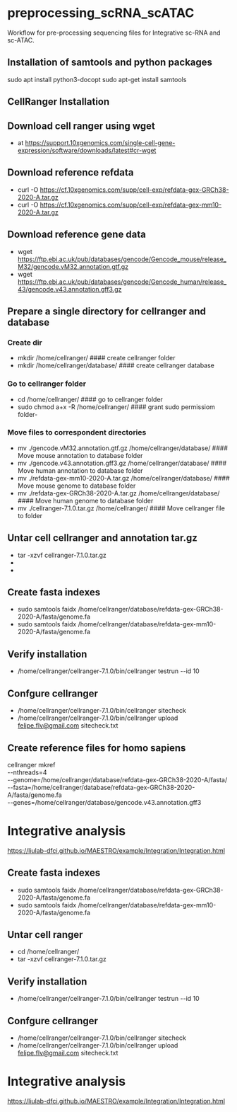 # preprocessing_scRNA_scATAC
Workflow for pre-processing sequencing files for Integrative sc-RNA and sc-ATAC.

## Installation of samtools and python packages
sudo apt install python3-docopt
sudo apt-get install samtools

## CellRanger Installation
## Download cell ranger using wget
  - at https://support.10xgenomics.com/single-cell-gene-expression/software/downloads/latest#cr-wget

## Download reference refdata
  - curl -O https://cf.10xgenomics.com/supp/cell-exp/refdata-gex-GRCh38-2020-A.tar.gz
  - curl -O https://cf.10xgenomics.com/supp/cell-exp/refdata-gex-mm10-2020-A.tar.gz

## Download reference gene data
  - wget https://ftp.ebi.ac.uk/pub/databases/gencode/Gencode_mouse/release_M32/gencode.vM32.annotation.gtf.gz
  - wget https://ftp.ebi.ac.uk/pub/databases/gencode/Gencode_human/release_43/gencode.v43.annotation.gff3.gz
    
## Prepare a single directory for cellranger and database
### Create dir
  - mkdir /home/cellranger/                                           #### create cellranger folder
  - mkdir /home/cellranger/database/                                  #### create cellranger database

### Go to cellranger folder
  - cd /home/cellranger/                                              #### go to cellranger folder
  - sudo chmod a+x -R /home/cellranger/                               #### grant sudo permissiom folder- 
    
### Move files to correspondent directories
  - mv ./gencode.vM32.annotation.gtf.gz /home/cellranger/database/    #### Move mouse annotation to database folder
  - mv ./gencode.v43.annotation.gff3.gz /home/cellranger/database/    #### Move human annotation to database folder
  - mv ./refdata-gex-mm10-2020-A.tar.gz /home/cellranger/database/    #### Move mouse genome to database folder
  - mv ./refdata-gex-GRCh38-2020-A.tar.gz /home/cellranger/database/  #### Move human genome to database folder
  - mv ./cellranger-7.1.0.tar.gz /home/cellranger/                    #### Move cellranger file to folder

## Untar cell cellranger and annotation tar.gz
  - tar -xzvf cellranger-7.1.0.tar.gz
  - 
  - 

## Create fasta indexes
  - sudo samtools faidx /home/cellranger/database/refdata-gex-GRCh38-2020-A/fasta/genome.fa
  - sudo samtools faidx /home/cellranger/database/refdata-gex-mm10-2020-A/fasta/genome.fa

## Verify installation
  - /home/cellranger/cellranger-7.1.0/bin/cellranger testrun --id 10

## Confgure cellranger
  - /home/cellranger/cellranger-7.1.0/bin/cellranger sitecheck
  - /home/cellranger/cellranger-7.1.0/bin/cellranger upload felipe.flv@gmail.com sitecheck.txt

## Create reference files for homo sapiens
cellranger mkref \
  --nthreads=4 \
  --genome=/home/cellranger/database/refdata-gex-GRCh38-2020-A/fasta/ \
  --fasta=/home/cellranger/database/refdata-gex-GRCh38-2020-A/fasta/genome.fa \
  --genes=/home/cellranger/database/gencode.v43.annotation.gff3

# Integrative analysis
https://liulab-dfci.github.io/MAESTRO/example/Integration/Integration.html

## Create fasta indexes
  - sudo samtools faidx /home/cellranger/database/refdata-gex-GRCh38-2020-A/fasta/genome.fa
  - sudo samtools faidx /home/cellranger/database/refdata-gex-mm10-2020-A/fasta/genome.fa

## Untar cell ranger
  - cd /home/cellranger/
  - tar -xzvf cellranger-7.1.0.tar.gz

## Verify installation
  - /home/cellranger/cellranger-7.1.0/bin/cellranger testrun --id 10

## Confgure cellranger
  - /home/cellranger/cellranger-7.1.0/bin/cellranger sitecheck
  - /home/cellranger/cellranger-7.1.0/bin/cellranger upload felipe.flv@gmail.com sitecheck.txt


# Integrative analysis

https://liulab-dfci.github.io/MAESTRO/example/Integration/Integration.html
